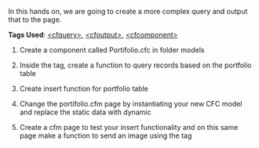 In this hands on, we are going to create a more complex query and output that to the page.

**Tags Used**: [\<cfquery>](https://helpx.adobe.com/coldfusion/cfml-reference/coldfusion-tags/tags-p-q/cfquery.html), [\<cfoutput>](https://helpx.adobe.com/coldfusion/cfml-reference/coldfusion-tags/tags-m-o/cfoutput.html), [\<cfcomponent>](https://helpx.adobe.com/coldfusion/developing-applications/building-blocks-of-coldfusion-applications/building-and-using-coldfusion-components.html)


1. Create a component called Portifolio.cfc in folder models

1. Inside the <cfcomponent> tag, create a function to query records based on the portfolio table

1. Create insert function for portfolio table

1. Change the portifolio.cfm page by instantiating your new CFC model and replace the static data with dynamic

1. Create a cfm page to test your insert functionality and on this same page make a function to send an image using the <cffile> tag

